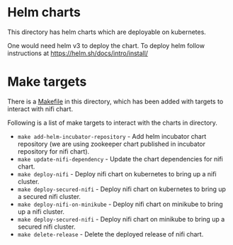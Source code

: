 # Helm charts

This directory has helm charts which are deployable on kubernetes.

One would need helm v3 to deploy the chart. To deploy helm follow instructions at https://helm.sh/docs/intro/install/

# Make targets
There is a [Makefile](./Makefile) in this directory, which has been added with targets to interact with nifi chart.

Following is a list of make targets to interact with the charts in directory.

- `make add-helm-incubator-repository` - Add helm incubator chart repository (we are using zookeeper chart published in incubator repository for nifi chart).
- `make update-nifi-dependency` -  Update the chart dependencies for nifi chart.
- `make deploy-nifi` - Deploy nifi chart on kubernetes to bring up a nifi cluster.
- `make deploy-secured-nifi` - Deploy nifi chart on kubernetes to bring up a secured nifi cluster.
- `make deploy-nifi-on-minikube` - Deploy nifi chart on minikube to bring up a nifi cluster.
- `make deploy-secured-nifi` - Deploy nifi chart on minikube to bring up a secured nifi cluster.
- `make delete-release` - Delete the deployed release of nifi chart.

